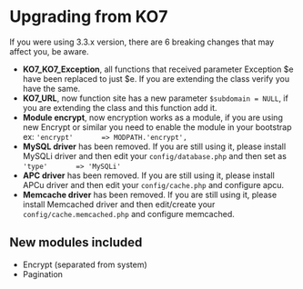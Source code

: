 # Upgrading from KO7

If you were using 3.3.x version, there are 6 breaking changes that may affect you, be aware.

- **KO7_KO7_Exception**, all functions that received parameter Exception $e have been replaced to just $e. If you are extending the class verify you have the same.
- **KO7_URL**, now function site has a new parameter `$subdomain = NULL`, if you are extending the class and this function add it.
- **Module encrypt**, now encryption works as a module, if you are using new Encrypt or similar you need to enable the module in your bootstrap ex: `'encrypt'       => MODPATH.'encrypt',` 
- **MySQL driver** has been removed. If you are still using it, please install MySQLi driver and then edit your `config/database.php` and then set as `'type'       => 'MySQLi'`
- **APC driver** has been removed. If you are still using it, please install APCu driver and then edit your `config/cache.php` and configure apcu.
- **Memcache driver** has been removed. If you are still using it, please install Memcached driver and then edit/create your `config/cache.memcached.php` and configure memcached.

## New modules included

- Encrypt (separated from system)
- Pagination
